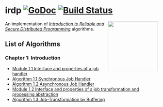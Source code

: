 # irdp [![GoDoc](https://godoc.org/github.com/armen/irdp?status.png)](https://godoc.org/github.com/armen/irdp) [![Build Status](https://travis-ci.org/armen/irdp.svg?branch=master)](https://travis-ci.org/armen/irdp)

<img width="165" src="http://www.distributedprogramming.net/images/cover-5.png" align="right">

An implementation of [*Introduction to Reliable and Secure Distributed Programming*][irdp] algorithms.

## List of Algorithms

### Chapter 1: Introduction
- [Module 1.1 Interface and properties of a job handler](https://github.com/armen/irdp/blob/master/job/handler.go)
- [Algorithm 1.1 Synchronous Job Handler](https://github.com/armen/irdp/blob/master/job/sync/sync.go)
- [Algorithm 1.2 Asynchronous Job Handler](https://github.com/armen/irdp/blob/master/job/async/async.go)
- [Module 1.2 Interface and properties of a job transformation and processing abstraction](https://github.com/armen/irdp/blob/master/job/transformation_handler.go)
- [Algorithm 1.3 Job-Transformation by Buffering](https://github.com/armen/irdp/blob/master/job/transformation/transformation.go)

[irdp]: http://distributedprogramming.net
